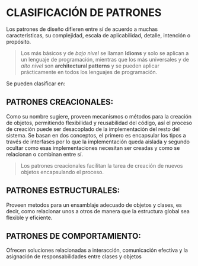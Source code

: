 # CLASIFICACIÓN DE PATRONES

Los patrones de diseño difieren entre sí de acuerdo a muchas caracteristicas, su complejidad, escala de aplicabilidad, detalle, intención o propósito.

> Los más básicos y de *bajo nivel* se llaman **Idioms** y solo se aplican a un lenguaje de programación, mientras que los más universales y de *alto nivel* son **architectural patterns** y se pueden aplicar prácticamente en todos los lenguajes de programación.  

Se pueden clasificar en:  

## PATRONES CREACIONALES: 
Como su nombre sugiere, proveen mecanismos o métodos para la creación de objetos, permitiendo flexibilidad y reusabilidad del código, así el proceso de creación puede ser desacoplado de la implementación del resto del sistema. Se basan en dos conceptos, el primero es encapsular los tipos a través de interfases por lo que la implementación queda aislada y segundo ocultar como esas implementaciones necesitan ser creadas y como se relacionan o combinan entre sí.

> Los patrones creacionales facilitan la tarea de creación de nuevos objetos encapsulando el proceso.

## PATRONES ESTRUCTURALES: 
Proveen metodos para un ensamblaje adecuado de objetos y clases, es decir, como relacionar unos a otros de manera que la estructura global sea flexible y eficiente.

## PATRONES DE COMPORTAMIENTO: 
Ofrecen soluciones relacionadas a interacción, comunicación efectiva y la asignación de responsabilidades entre clases y objetos 



    




